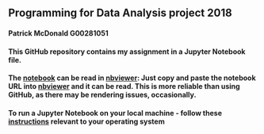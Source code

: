 ## Programming for Data Analysis project 2018

#### Patrick McDonald G00281051

#### This GitHub repository contains my assignment in a Jupyter Notebook file.

#### The [notebook](https://github.com/patmcdonald/ProgData52465_project) can be read in [nbviewer](https://nbviewer.jupyter.org/): Just copy and paste the notebook URL into [nbviewer](https://nbviewer.jupyter.org/) and it can be read. This is more reliable than using GitHub, as there may be rendering issues, occasionally.

#### To run a Jupyter Notebook on your local machine - follow these [instructions](https://jupyter-notebook-beginner-guide.readthedocs.io/en/latest/execute.html) relevant to your operating system